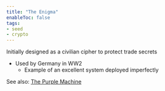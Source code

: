 ```yaml
---
title: "The Enigma"
enableToc: false
tags:
- seed
- crypto
---
```


Initially designed as a civilian cipher to protect trade secrets

- Used by Germany in WW2
	- Example of an excellent system deployed imperfectly

See also: [The Purple Machine](notes/The%20Purple%20Machine) 
